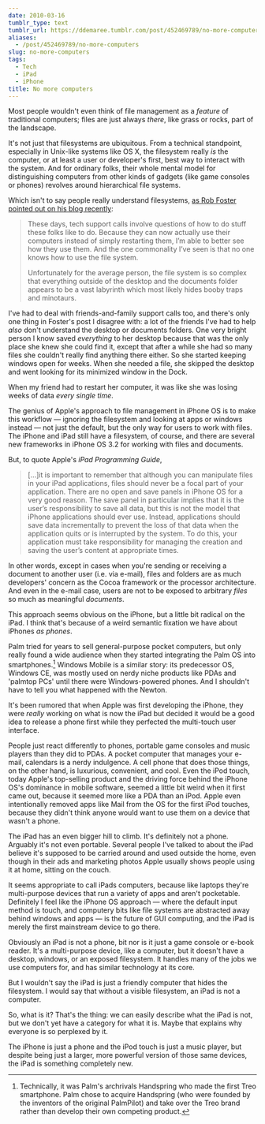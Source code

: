 ```yaml
---
date: 2010-03-16
tumblr_type: text
tumblr_url: https://ddemaree.tumblr.com/post/452469789/no-more-computers
aliases:
  - /post/452469789/no-more-computers
slug: no-more-computers
tags:
  - Tech
  - iPad
  - iPhone
title: No more computers
---
```


Most people wouldn't even think of file management as a _feature_ of traditional computers; files are just always _there_, like grass or rocks, part of the landscape.

It's not just that filesystems are ubiquitous. From a technical standpoint, especially in Unix-like systems like OS X, the filesystem really _is_ the computer, or at least a user or developer's first, best way to interact with the system. And for ordinary folks, their whole mental model for distinguishing computers from other kinds of gadgets (like game consoles or phones) revolves around hierarchical file systems.

Which isn't to say people really understand filesystems, [as Rob Foster pointed out on his blog recently][nd]:

> These days, tech support calls involve questions of how to do stuff these folks like to do. Because they can now actually use their computers instead of simply restarting them, I’m able to better see how they use them. And the one commonality I’ve seen is that no one knows how to use the file system.
>
> Unfortunately for the average person, the file system is so complex that everything outside of the desktop and the documents folder appears to be a vast labyrinth which most likely hides booby traps and minotaurs.

I've had to deal with friends-and-family support calls too, and there's only one thing in Foster's post I disagree with: a lot of the friends I've had to help _also_ don't understand the desktop or documents folders. One very bright person I know saved _everything_ to her desktop because that was the only place she knew she could find it, except that after a while she had so many files she couldn't really find anything there either. So she started keeping windows open for weeks. When she needed a file, she skipped the desktop and went looking for its minimized window in the Dock.

When my friend had to restart her computer, it was like she was losing weeks of data _every single time_.

The genius of Apple's approach to file management in iPhone OS is to make this workflow — ignoring the filesystem and looking at apps or windows instead — not just the default, but the only way for users to work with files. The iPhone and iPad still have a filesystem, of course, and there are several new frameworks in iPhone OS 3.2 for working with files and documents.

But, to quote Apple's _iPad Programming Guide_,

> [&hellip;]it is important to remember that although you can manipulate files in your iPad applications, files should never be a focal part of your application. There are no open and save panels in iPhone OS for a very good reason. The save panel in particular implies that it is the user’s responsibility to save all data, but this is not the model that iPhone applications should ever use. Instead, applications should save data incrementally to prevent the loss of that data when the application quits or is interrupted by the system. To do this, your application must take responsibility for managing the creation and saving the user’s content at appropriate times.

In other words, except in cases when you're sending or receiving a document to another user (i.e. via e-mail), files and folders are as much developers' concern as the Cocoa framework or the processor architecture. And even in the e-mail case, users are not to be exposed to arbitrary _files_ so much as meaningful _documents_.

This approach seems obvious on the iPhone, but a little bit radical on the iPad. I think that's because of a weird semantic fixation we have about iPhones _as phones_.

Palm tried for years to sell general-purpose pocket computers, but only really found a wide audience when they started integrating the Palm OS into smartphones.[^1] Windows Mobile is a similar story: its predecessor OS, Windows CE, was mostly used on nerdy niche products like PDAs and 'palmtop PCs' until there were Windows-powered phones. And I shouldn't have to tell you what happened with the Newton.

It's been rumored that when Apple was first developing the iPhone, they were _really_ working on what is now the iPad but decided it would be a good idea to release a phone first while they perfected the multi-touch user interface.

People just react differently to phones, portable game consoles and music players than they did to PDAs. A pocket computer that manages your e-mail, calendars is a nerdy indulgence. A cell phone that does those things, on the other hand, is luxurious, convenient, and cool. Even the iPod touch, today Apple's top-selling product and the driving force behind the iPhone OS's dominance in mobile software, seemed a little bit weird when it first came out, because it seemed more like a PDA than an iPod. Apple even intentionally removed apps like Mail from the OS for the first iPod touches, because they didn't think anyone would want to use them on a device that wasn't a phone.

The iPad has an even bigger hill to climb. It's definitely not a phone. Arguably it's not even portable. Several people I've talked to about the iPad believe it's supposed to be carried around and used outside the home, even though in their ads and marketing photos Apple usually shows people using it at home, sitting on the couch.

It seems appropriate to call iPads computers, because like laptops they're multi-purpose devices that run a variety of apps and aren't pocketable. Definitely I feel like the iPhone OS approach — where the default input method is touch, and computery bits like file systems are abstracted away behind windows and apps — is the future of GUI computing, and the iPad is merely the first mainstream device to go there.

Obviously an iPad is not a phone, bit nor is it just a game console or e-book reader. It's a multi-purpose device, like a computer, but it doesn't have a desktop, windows, or an exposed filesystem. It handles many of the jobs we use computers for, and has similar technology at its core.

But I wouldn't say the iPad is just a friendly computer that hides the filesystem. I would say that without a visible filesystem, an iPad is not a computer.

So, what is it? That's the thing: we can easily describe what the iPad is not, but we don't yet have a category for what it is. Maybe that explains why everyone is so perplexed by it.

The iPhone is just a phone and the iPod touch is just a music player, but despite being just a larger, more powerful version of those same devices, the iPad is something completely new.

[^1]: Technically, it was Palm's archrivals Handspring who made the first Treo smartphone. Palm chose to acquire Handspring (who were founded by the inventors of the original PalmPilot) and take over the Treo brand rather than develop their own competing product.

[nd]: http://nimbledesign.com/post/441423115/the-path-of-most-resistance
